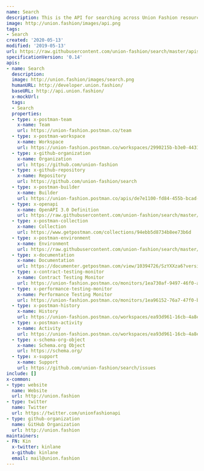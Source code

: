 ```yaml
---
name: Search
description: This is the API for searching across Union Fashion resources, providing a single place you can go to search across everything we are offering. Allowing us to keep everything on the Union Platform easy to find, and discoverable by default.
image: http://union.fashion/images/api.png
tags:
- Search
created: '2020-05-13'
modified: '2019-05-13'
url: https://raw.githubusercontent.com/union-fashion/search/master/apis.json
specificationVersion: '0.14'
apis:
- name: Search
  description:
  image: http://union.fashion/images/search.png
  humanURL: http://developer.union.fashion/
  baseURL: http://api.union.fashion/
  x-mockUrl:
  tags:
  - Search
  properties:
  - type: x-postman-team
    x-name: Team
    url: https://union-fashion.postman.co/team
  - type: x-postman-workspace
    x-name: Workspace
    url: https://union-fashion.postman.co/workspaces/2990215b-b3e0-4431-b2ca-80cf01274a25/apis
  - type: x-github-organization
    x-name: Organization
    url: https://github.com/union-fashion  
  - type: x-github-repository
    x-name: Repository
    url: https://github.com/union-fashion/search  
  - type: x-postman-builder
    x-name: Builder
    url: https://union-fashion.postman.co/apis/de7e1100-fd84-455b-bcad-8a2b49731b57       
  - type: x-openapi
    x-name: OpenAPI 3.0 Definition
    url: https://raw.githubusercontent.com/union-fashion/search/master/search-v1.json
  - type: x-postman-collection
    x-name: Collection
    url: https://www.getpostman.com/collections/94ebb5d8734b8ee73b6d
  - type: x-postman-environment
    x-name: Environment
    url: https://raw.githubusercontent.com/union-fashion/search/master/search-environment-v1.json        
  - type: x-documentation
    x-name: Documentation
    url: https://documenter.getpostman.com/view/10394726/SzYXXza6?version=latest
  - type: x-contract-testing-monitor
    x-name: Contract Testing Monitor
    url: https://union-fashion.postman.co/monitors/1ea730af-9497-46f0-acfe-16109d31bbd6
  - type: x-performance-testing-monitor
    x-name: Performance Testing Monitor
    url: https://union-fashion.postman.co/monitors/1ea96152-76a7-47f0-b1d2-4aa88b3e9b59
  - type: x-postman-history
    x-name: History
    url: https://union-fashion.postman.co/workspaces/ea93d961-16cb-4a8e-bbe0-7cdb1e5b62fc/history
  - type: x-postman-activity
    x-name: Activity
    url: https://union-fashion.postman.co/workspaces/ea93d961-16cb-4a8e-bbe0-7cdb1e5b62fc/activity     
  - type: x-schema-org-object
    x-name: Schema.org Object
    url: https://schema.org/      
  - type: x-support
    x-name: Support
    url: https://github.com/union-fashion/search/issues
include: []
x-common:
- type: website
  name: Website
  url: http://union.fashion
- type: twitter
  name: Twitter
  url: https://twitter.com/unionfashionapi
- type: github-organization
  name: GitHub Organization
  url: http://union.fashion      
maintainers:
- FN: Kin
  x-twitter: kinlane
  x-github: kinlane
  email: mail@union.fashion
---
```

